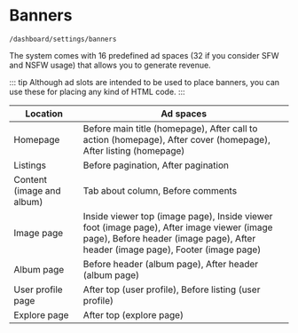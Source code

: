 # Banners

`/dashboard/settings/banners`

The system comes with 16 predefined ad spaces (32 if you consider SFW and NSFW usage) that allows you to generate revenue.

::: tip
Although ad slots are intended to be used to place banners, you can use these for placing any kind of HTML code.
:::

| Location  | Ad spaces  |
|---|---|
| Homepage  | Before main title (homepage), After call to action (homepage), After cover (homepage), After listing (homepage)  |
| Listings | Before pagination, After pagination |
| Content (image and album) | Tab about column, Before comments |
| Image page | Inside viewer top (image page), Inside viewer foot (image page), After image viewer (image page), Before header (image page), After header (image page), Footer (image page) |
| Album page | Before header (album page), After header (album page) |
| User profile page | After top (user profile), Before listing (user profile) |
| Explore page | After top (explore page) |
